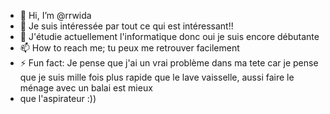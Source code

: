 - 👋 Hi, I’m @rrwida
- 👀 Je suis intéressée par tout ce qui est intéressant!!
- 🌱 J'étudie actuellement l'informatique donc oui je suis encore débutante 
- 📫 How to reach me; tu peux me retrouver facilement 
- ⚡ Fun fact: Je pense que j'ai un vrai problème dans ma tete car je pense que je suis mille fois plus rapide que le lave vaisselle, aussi faire le ménage avec un balai est mieux
- que l'aspirateur :))

<!---
rrwida/rrwida is a ✨ special ✨ repository because its `README.md` (this file) appears on your GitHub profile.
You can click the Preview link to take a look at your changes.
--->
